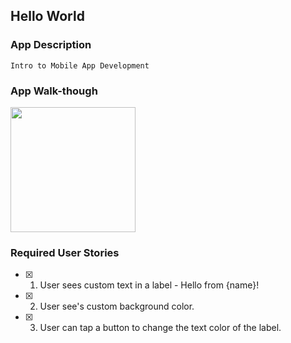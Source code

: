 ## Hello World

### App Description
`Intro to Mobile App Development`

### App Walk-though

<img src="https://i.imgur.com/eSFvJAu.gif" width=200><br>


### Required User Stories
- [x] 1. User sees custom text in a label - Hello from {name}!
- [x] 2. User see's custom background color.
- [x] 3. User can tap a button to change the text color of the label.


